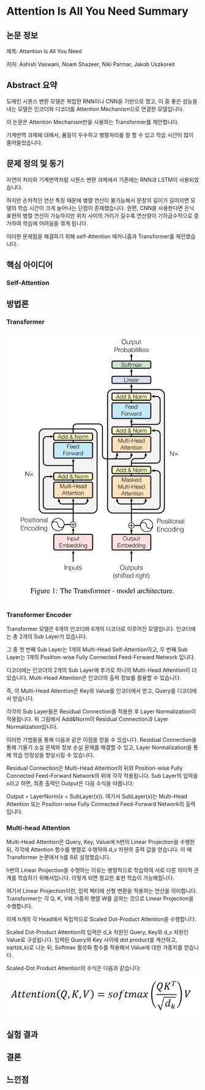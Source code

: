 # Attention Is All You Need Summary
## 논문 정보
제목: Attention Is All You Need

저자: Ashish Vaswani, Noam Shazeer, Niki Parmar, Jakob Uszkoreit

## Abstract 요약
도메인 시퀀스 변환 모델은 복잡한 RNN이나 CNN을 기반으로 했고, 이 중 좋은 성능을 내는 모델은 인코더와 디코더를 Attention Mechanism으로 연결한 모델입니다.

이 논문은 Attention Mechanism만을 사용하는 Transformer를 제안합니다.

기계번역 과제에 대해서, 품질이 우수하고 병렬처리를 잘 할 수 있고 학습 시간이 많이 줄어들었습니다.

## 문제 정의 및 동기
자연어 처리와 기계번역처럼 시퀀스 변환 과제에서 기존에는 RNN과 LSTM이 사용되었습니다.

하지만 순차적인 연산 특징 때문에 병렬 연산이 불가능해서 문장의 길이가 길어지면 모델의 학습 시간이 크게 늘어나는 단점이 존재했습니다. 한편, CNN을 사용한다면 은닉 표현의 병렬 연산이 가능하지만 위치 사이의 거리가 길수록 연산량이 기하급수적으로 증가하여 학습에 어려움을 겪게 됩니다.

이러한 문제점을 해결하기 위해 self-Attention 매커니즘과 Transformer를 제안했습니다.

## 핵심 아이디어
### Self-Attention
## 방법론
### Transformer
![Figure1](image/Figure1.png)

### Transformer Encoder
Transformer 모델은 6개의 인코더와 6개의 디코더로 이루어진 모델입니다. 인코더에는 총 2개의 Sub Layer가 있습니다.

그 중 첫 번째 Sub Layer는 1개의 Multi-Head Self-Attention이고, 두 번째 Sub Layer는 1개의 Position-wise Fully Connected Feed-Forward Network 입니다.

디코더에는 인코더의 2개의 Sub Layer에 추가로 하나의 Multi-Head Attention이 더 있습니다. Multi-Head Attention은 인코더의 출력 정보를 활용할 수 있습니다.

즉, 이 Multi-Head Attention은 Key와 Value를 인코더에서 받고, Query를 디코더에서 받습니다.

각각의 Sub Layer들은 Residual Connection을 적용한 후 Layer Normalization이 적용됩니다. 위 그림에서 Add&Norm이 Residual Connection과 Layer Normalization입니다.

이러한 기법들을 통해 다음과 같은 이점을 얻을 수 있습니다. Residual Connection을 통해 기울기 소실 문제와 정보 손실 문제를 해결할 수 있고, Layer Normalization을 통해 학습 안정성을 향상시킬 수 있습니다.

Residual Connection은 Multi-Head Attention의 뒤와 Position-wise Fully Connected Feed-Forward Network의 뒤에 각각 적용됩니다. Sub Layer의 입력을 x라고 하면, 최종 출력인 Output은 다음 수식을 따릅니다:

Output = LayerNorm(x + SubLayer(x)). 여기서 SubLayer(x)는 Multi-Head Attention 또는 Position-wise Fully Connected Feed-Forward Network의 출력입니다.

### Multi-head Attention
Multi-Head Attention은 Query, Key, Value에 h번의 Linear Projection을 수행한 뒤, 각각에 Attention 함수를 병렬로 수행하여 d_v 차원의 출력 값을 얻습니다. 이 때 Transformer 논문에서 h를 8로 설정했습니다.

h번의 Linear Projection을 수행하는 이유는 병렬적으로 학습하여 서로 다른 의미적 관계를 학습하기 위해서입니다. 이렇게 되면 정교한 표현 학습이 가능해집니다.

여기서 Linear Projection이란, 입력 벡터에 선형 변환을 적용하는 연산을 의미합니다. Transformer는 각 Q, K, V에 가중치 행렬 W를 곱하는 것으로 Linear Projection을 수행합니다.

이제 h개의 각 Head에서 독립적으로 Scaled Dot-Product Attention을 수행합니다.

Scaled Dot-Product Attention의 입력은 d_k 차원인 Query, Key와 d_v 차원인 Value로 구성됩니다. 입력된 Query와 Key 사이에 dot product를 계산하고, sqrt(d_k)로 나눈 뒤, Softmax 활성화 함수를 적용해서 Value에 대한 가중치를 얻습니다.

Scaled-Dot Product Attention의 수식은 다음과 같습니다:

![eq1](image/eq1.png)

## 실험 결과

## 결론

## 느낀점
